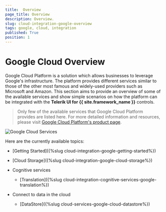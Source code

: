 ```yaml
---
title:  Overview
page_title: Overview
description: Overview.
slug: cloud-integration-google-overview
tags: google, cloud, integration
published: True
position: 1
---
```


# Google Cloud Overview

Google Cloud Platform is a solution which allows businesses to leverage Google's infrastructure. The platform provides different services similar to those of the other most famous and widely-used providers such as Microsoft and Amazon. This section aims to provide an overview of some of the available services and show simple scenarios on how the platform can be integrated with the **Telerik UI for {{ site.framework_name }}** controls.

> Only few of the available services that Google Cloud Platform provides are listed here. For more detailed information and resources, please visit [Google Cloud Platform's product page](https://cloud.google.com/products/).

![Google Cloud Services](images/google_cloud_overview.png)

Here are the currently available topics:

* [Getting Started]({%slug cloud-integration-google-getting-started%})

* [Cloud Storage]({%slug cloud-integration-google-cloud-storage%})

* Cognitive services

    * [Translation]({%slug cloud-integration-cognitive-services-google-translation%})

* Connect to data in the cloud

    * [DataStore]({%slug cloud-services-google-cloud-datastore%})
